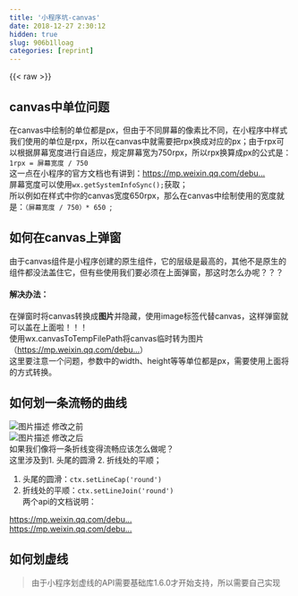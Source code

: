 ```yaml
---
title: '小程序坑-canvas' 
date: 2018-12-27 2:30:12
hidden: true
slug: 906b1lloag
categories: [reprint]
---
```


{{< raw >}}

                    
<h2 id="articleHeader0">canvas中单位问题</h2>
<p>在canvas中绘制的单位都是px，但由于不同屏幕的像素比不同，在小程序中样式我们使用的单位是rpx，所以在canvas中就需要把rpx换成对应的px；由于rpx可以根据屏幕宽度进行自适应，规定屏幕宽为750rpx，所以rpx换算成px的公式是：<br><code>1rpx = 屏幕宽度 / 750</code><br>这一点在小程序的官方文档也有讲到：<a href="https://mp.weixin.qq.com/debug/wxadoc/dev/framework/view/wxss.html" rel="nofollow noreferrer" target="_blank">https://mp.weixin.qq.com/debu...</a><br>屏幕宽度可以使用<code>wx.getSystemInfoSync();</code>获取；<br>所以例如在样式中你的canvas宽度650rpx，那么在canvas中绘制使用的宽度就是：<code>（屏幕宽度 / 750）* 650 </code>;</p>
<h2 id="articleHeader1">如何在canvas上弹窗</h2>
<p>由于canvas组件是小程序创建的原生组件，它的层级是最高的，其他不是原生的组件都没法盖住它，但有些使用我们要必须在上面弹窗，那这时怎么办呢？？？</p>
<h4>解决办法：</h4>
<p>在弹窗时将canvas转换成<strong>图片</strong>并隐藏，使用image标签代替canvas，这样弹窗就可以盖在上面啦！！！<br>使用wx.canvasToTempFilePath将canvas临时转为图片（<a href="https://mp.weixin.qq.com/debug/wxadoc/dev/api/canvas/temp-file.html" rel="nofollow noreferrer" target="_blank">https://mp.weixin.qq.com/debu...</a>）<br>这里要注意一个问题，参数中的width、height等等单位都是px，需要使用上面将的方式转换。</p>
<h2 id="articleHeader2">如何划一条流畅的曲线</h2>
<p><span class="img-wrap"><img data-src="/img/bVXHeu?w=206&amp;h=106" src="https://static.alili.tech/img/bVXHeu?w=206&amp;h=106" alt="图片描述" title="图片描述" style="cursor: pointer; display: inline;"></span>     修改之前<br><span class="img-wrap"><img data-src="/img/bVXHeL?w=197&amp;h=95" src="https://static.alili.tech/img/bVXHeL?w=197&amp;h=95" alt="图片描述" title="图片描述" style="cursor: pointer; display: inline;"></span>    修改之后<br>如果我们像将一条折线变得流畅应该怎么做呢？<br>这里涉及到1. 头尾的圆滑    2. 折线处的平顺；</p>
<ol>
<li>头尾的圆滑：<code>ctx.setLineCap('round')</code>
</li>
<li>折线处的平顺：<code>ctx.setLineJoin('round')</code><br>两个api的文档说明：</li>
</ol>
<p><a href="https://mp.weixin.qq.com/debug/wxadoc/dev/api/canvas/set-line-cap.html" rel="nofollow noreferrer" target="_blank">https://mp.weixin.qq.com/debu...</a><br><a href="https://mp.weixin.qq.com/debug/wxadoc/dev/api/canvas/set-line-join.html" rel="nofollow noreferrer" target="_blank">https://mp.weixin.qq.com/debu...</a></p>
<h2 id="articleHeader3">如何划虚线</h2>
<blockquote><p>由于小程序划虚线的API需要基础库1.6.0才开始支持，所以需要自己实现</p></blockquote>
<div class="widget-codetool" style="display:none;">
      <div class="widget-codetool--inner">
      <span class="selectCode code-tool" data-toggle="tooltip" data-placement="top" title="" data-original-title="全选"></span>
      <span type="button" class="copyCode code-tool" data-toggle="tooltip" data-placement="top" data-clipboard-text="    /**
     * 
     * @param {*} context canvas上下文
     * @param {*} x1 起点x
     * @param {*} y1 起点y
     * @param {*} x2 终点x
     * @param {*} y2 终点y
     * @param {*} dashLen 虚线每段的长度 
     */
    drawDashLine(context, x1, y1, x2, y2, dashLen) {  
        const getBeveling = Math.sqrt(Math.pow(x,2)+Math.pow(y,2));
        dashLen = dashLen === undefined ? 5 : dashLen;  
        //得到斜边的总长度  
        var beveling = getBeveling(x2-x1,y2-y1);  
        //计算有多少个线段  
        var num = Math.floor(beveling/dashLen);  
          
        for(var i = 0 ; i < num; i++)  
        {  
            context[i%2 == 0 ? 'moveTo' : 'lineTo'](x1+(x2-x1)/num*i,y1+(y2-y1)/num*i);  
        }  
        context.stroke();  
    }, " title="" data-original-title="复制"></span>
      <span type="button" class="saveToNote code-tool" data-toggle="tooltip" data-placement="top" title="" data-original-title="放进笔记"></span>
      </div>
      </div><pre class="hljs llvm"><code>    /**
     * 
     * <span class="hljs-title">@param</span> {*} context canvas上下文
     * <span class="hljs-title">@param</span> {*} <span class="hljs-keyword">x</span><span class="hljs-number">1</span> 起点<span class="hljs-keyword">x</span>
     * <span class="hljs-title">@param</span> {*} y<span class="hljs-number">1</span> 起点y
     * <span class="hljs-title">@param</span> {*} <span class="hljs-keyword">x</span><span class="hljs-number">2</span> 终点<span class="hljs-keyword">x</span>
     * <span class="hljs-title">@param</span> {*} y<span class="hljs-number">2</span> 终点y
     * <span class="hljs-title">@param</span> {*} dashLen 虚线每段的长度 
     */
    drawDashLine(context, <span class="hljs-keyword">x</span><span class="hljs-number">1</span>, y<span class="hljs-number">1</span>, <span class="hljs-keyword">x</span><span class="hljs-number">2</span>, y<span class="hljs-number">2</span>, dashLen) {  
        const getBeveling = Math.sqrt(Math.pow(<span class="hljs-keyword">x</span>,<span class="hljs-number">2</span>)+Math.pow(y,<span class="hljs-number">2</span>))<span class="hljs-comment">;
</span>        dashLen = dashLen === undefined ? <span class="hljs-number">5</span> : dashLen<span class="hljs-comment">;  
</span>        //得到斜边的总长度  
        var beveling = getBeveling(<span class="hljs-keyword">x</span><span class="hljs-number">2</span>-<span class="hljs-keyword">x</span><span class="hljs-number">1</span>,y<span class="hljs-number">2</span>-y<span class="hljs-number">1</span>)<span class="hljs-comment">;  
</span>        //计算有多少个线段  
        var num = Math.floor(beveling/dashLen)<span class="hljs-comment">;  
</span>          
        for(var i = <span class="hljs-number">0</span> <span class="hljs-comment">; i &lt; num; i++)  
</span>        {  
            context[i<span class="hljs-symbol">%2</span> == <span class="hljs-number">0</span> ? 'moveTo' : 'lineTo'](<span class="hljs-keyword">x</span><span class="hljs-number">1</span>+(<span class="hljs-keyword">x</span><span class="hljs-number">2</span>-<span class="hljs-keyword">x</span><span class="hljs-number">1</span>)/num*i,y<span class="hljs-number">1</span>+(y<span class="hljs-number">2</span>-y<span class="hljs-number">1</span>)/num*i)<span class="hljs-comment">;  
</span>        }  
        context.stroke()<span class="hljs-comment">;  
</span>    }, </code></pre>

                
{{< /raw >}}

# 版权声明
本文资源来源互联网，仅供学习研究使用，版权归该资源的合法拥有者所有，

本文仅用于学习、研究和交流目的。转载请注明出处、完整链接以及原作者。

原作者若认为本站侵犯了您的版权，请联系我们，我们会立即删除！

## 原文标题
小程序坑-canvas

## 原文链接
[https://segmentfault.com/a/1190000011805262](https://segmentfault.com/a/1190000011805262)

